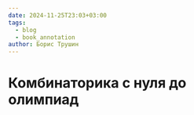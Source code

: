 ```yaml
---
date: 2024-11-25T23:03+03:00
tags:
  - blog
  - book_annotation
author: Борис Трушин
---
```


# Комбинаторика с нуля до олимпиад
